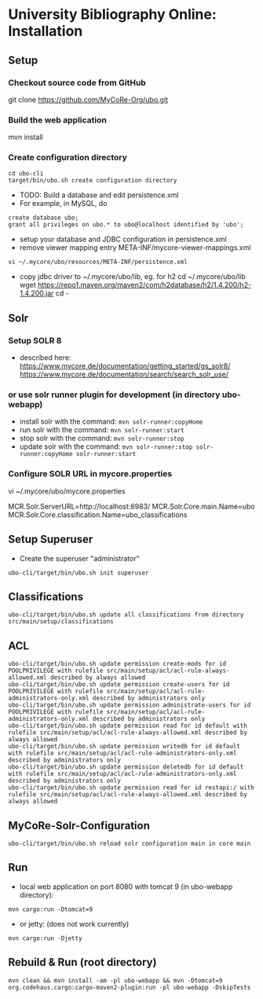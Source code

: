 # University Bibliography Online: Installation

## Setup

### Checkout source code from GitHub
git clone https://github.com/MyCoRe-Org/ubo.git

### Build the web application
mvn install

### Create configuration directory
```
cd ubo-cli
target/bin/ubo.sh create configuration directory
```

- TODO: Build a database and edit persistence.xml
- For example, in MySQL, do
```
create database ubo;
grant all privileges on ubo.* to ubo@localhost identified by 'ubo';
```
- setup your database and JDBC configuration in persistence.xml
- remove viewer mapping entry <mapping-file>META-INF/mycore-viewer-mappings.xml</mapping-file>
```
vi ~/.mycore/ubo/resources/META-INF/persistence.xml
```

- copy jdbc driver to ~/.mycore/ubo/lib, eg. for h2
cd ~/.mycore/ubo/lib
wget https://repo1.maven.org/maven2/com/h2database/h2/1.4.200/h2-1.4.200.jar
cd -

## Solr 
### Setup SOLR 8 
- described here:
https://www.mycore.de/documentation/getting_started/gs_solr8/
https://www.mycore.de/documentation/search/search_solr_use/

### or use solr runner plugin for development (in directory ubo-webapp)
 - install solr with the command: `mvn solr-runner:copyHome`
 - run solr with the command: `mvn solr-runner:start`
 - stop solr with the command: `mvn solr-runner:stop`
 - update solr with the command: `mvn solr-runner:stop solr-runner:copyHome solr-runner:start`

### Configure SOLR URL in mycore.properties
vi ~/.mycore/ubo/mycore.properties

  MCR.Solr.ServerURL=http://localhost:8983/
  MCR.Solr.Core.main.Name=ubo
  MCR.Solr.Core.classification.Name=ubo_classifications

## Setup Superuser

- Create the superuser "administrator"
```
ubo-cli/target/bin/ubo.sh init superuser
```
## Classifications
```
ubo-cli/target/bin/ubo.sh update all classifications from directory src/main/setup/classifications
```

## ACL
```
ubo-cli/target/bin/ubo.sh update permission create-mods for id POOLPRIVILEGE with rulefile src/main/setup/acl/acl-rule-always-allowed.xml described by always allowed
ubo-cli/target/bin/ubo.sh update permission create-users for id POOLPRIVILEGE with rulefile src/main/setup/acl/acl-rule-administrators-only.xml described by administrators only
ubo-cli/target/bin/ubo.sh update permission administrate-users for id POOLPRIVILEGE with rulefile src/main/setup/acl/acl-rule-administrators-only.xml described by administrators only
ubo-cli/target/bin/ubo.sh update permission read for id default with rulefile src/main/setup/acl/acl-rule-always-allowed.xml described by always allowed
ubo-cli/target/bin/ubo.sh update permission writedb for id default with rulefile src/main/setup/acl/acl-rule-administrators-only.xml described by administrators only
ubo-cli/target/bin/ubo.sh update permission deletedb for id default with rulefile src/main/setup/acl/acl-rule-administrators-only.xml described by administrators only
ubo-cli/target/bin/ubo.sh update permission read for id restapi:/ with rulefile src/main/setup/acl/acl-rule-always-allowed.xml described by always allowed
```

## MyCoRe-Solr-Configuration
```
ubo-cli/target/bin/ubo.sh reload solr configuration main in core main
```

## Run 
- local web application on port 8080 with tomcat 9 (in ubo-webapp directory):
```
mvn cargo:run -Dtomcat=9
```
- or jetty: (does not work currently)
```
mvn cargo:run -Djetty
```
## Rebuild & Run (root directory)
```
mvn clean && mvn install -am -pl ubo-webapp && mvn -Dtomcat=9 org.codehaus.cargo:cargo-maven2-plugin:run -pl ubo-webapp -DskipTests
```

